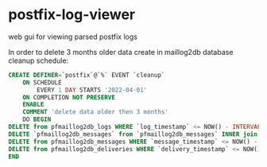 # postfix-log-viewer
web gui for viewing parsed postfix logs

In order to delete 3 months older data create in maillog2db database cleanup schedule:
~~~sql
CREATE DEFINER=`postfix`@`%` EVENT `cleanup`
	ON SCHEDULE
		EVERY 1 DAY STARTS '2022-04-01'
	ON COMPLETION NOT PRESERVE
	ENABLE
	COMMENT 'delete data older then 3 months'
	DO BEGIN
DELETE from pfmaillog2db_logs WHERE `log_timestamp` <= NOW() - INTERVAL 3 MONTH;
DELETE `pfmaillog2db_messages` from `pfmaillog2db_messages` INNER join `pfmaillog2db_deliveries` on `pfmaillog2db_messages`.`message_queueid`=`pfmaillog2db_deliveries`.`delivery_queueid` where `pfmaillog2db_messages`.`message_timestamp` = '0000-00-00 00:00:00' AND `pfmaillog2db_deliveries`.`delivery_timestamp` <= NOW() - INTERVAL 3 MONTH;
DELETE from pfmaillog2db_messages WHERE `message_timestamp` <= NOW() - INTERVAL 3 MONTH;
DELETE from pfmaillog2db_deliveries WHERE `delivery_timestamp` <= NOW() - INTERVAL 3 MONTH;
END

